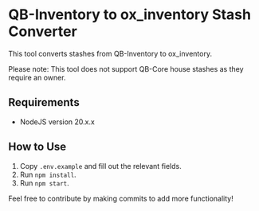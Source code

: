 # QB-Inventory to ox_inventory Stash Converter

This tool converts stashes from QB-Inventory to ox_inventory.

Please note: This tool does not support QB-Core house stashes as they require an owner.

## Requirements

- NodeJS version 20.x.x

## How to Use

1. Copy `.env.example` and fill out the relevant fields.
2. Run `npm install`.
3. Run `npm start`.

Feel free to contribute by making commits to add more functionality!
